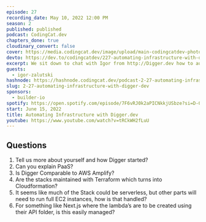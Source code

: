 ```yaml
---
episode: 27
recording_date: May 10, 2022 12:00 PM
season: 2
published: published
podcast: CodingCat.dev
chapters_done: true
cloudinary_convert: false
cover: https://media.codingcat.dev/image/upload/main-codingcatdev-photo/automating_infrastructuring_digger.jpg
devto: https://dev.to/codingcatdev/227-automating-infrastructure-with-diggerdev-47l2
excerpt: We sit down to chat with Igor from http://Digger.dev how to automate all of your infrastructure needs on AWS. The goal of Digger is to make AWS simple!
guests:
  - igor-zalutski
hashnode: https://hashnode.codingcat.dev/podcast-2-27-automating-infrastructure-with-digger-dev
slug: 2-27-automating-infrastructure-with-digger-dev
sponsors:
  - builder-io
spotify: https://open.spotify.com/episode/7F6vRJ0k2aPICNkkjUSbze?si=D-0ouo9CRaWYzAAlGG5YnQ
start: June 15, 2022
title: Automating Infrastructure with Digger.dev
youtube: https://www.youtube.com/watch?v=tRCkWH2fLuU
---
```


## Questions

1. Tell us more about yourself and how Digger started?
2. Can you explain PaaS?
3. Is Digger Comparable to AWS Amplify?
4. Are the stacks maintained with Terraform which turns into Cloudformation?
5. It seems like much of the Stack could be serverless, but other parts will need to run full EC2 instances, how is that handled?
6. For something like Next.js where the lambda’s are to be created using their API folder, is this easily managed?
